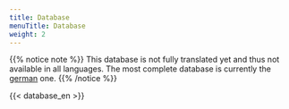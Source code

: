 ```yaml
---
title: Database
menuTitle: Database
weight: 2
---
```


{{% notice note %}}
This database is not fully translated yet and thus not available in all languages.
The most complete database is currently the [german](/de/skills/database) one.
{{% /notice %}}

{{< database_en >}}
